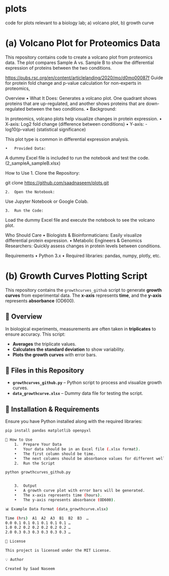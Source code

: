 # plots
code for plots relevant to a biology lab; a) volcano plot, b) growth curve  



# (a)                Volcano Plot for Proteomics Data

This repository contains code to create a volcano plot from proteomics data. The plot compares Sample A vs. Sample B to show the differential expression of proteins between the two conditions.

https://pubs.rsc.org/en/content/articlelanding/2020/mo/d0mo00087f
Guide for protein fold change and p-value calculation for non-experts in proteomics, 

Overview
	•	What It Does:
Generates a volcano plot. One quadrant shows proteins that are up-regulated, and another shows proteins that are down-regulated between the two conditions.
	•	Background:
 
In proteomics, volcano plots help visualize changes in protein expression.
	•	X-axis: Log2 fold change (difference between conditions)
	•	Y-axis: -log10(p-value) (statistical significance)
 
This plot type is common in differential expression analysis.

	•	Provided Data:
 
A dummy Excel file is included to run the notebook and test the code. 
(2_sampleA_sampleB.xlsx)

How to Use
	1.	Clone the Repository:

git clone https://github.com/saadnaseem/plots.git

	2.	Open the Notebook:
Use Jupyter Notebook or Google Colab.

	3.	Run the Code:
Load the dummy Excel file and execute the notebook to see the volcano plot.

Who Should Care
	•	Biologists & Bioinformaticians:
Easily visualize differential protein expression.
	•	Metabolic Engineers & Genomics Researchers:
Quickly assess changes in protein levels between conditions.

Requirements
	•	Python 3.x
	•	Required libraries: pandas, numpy, plotly, etc.




#  (b) Growth Curves Plotting Script

This repository contains the `growthcurves_github` script to generate **growth curves** from experimental data. The **x-axis** represents **time**, and the **y-axis** represents **absorbance** (OD600). 

## 📌 Overview
In biological experiments, measurements are often taken in **triplicates** to ensure accuracy. This script:
- **Averages** the triplicate values.
- **Calculates the standard deviation** to show variability.
- **Plots the growth curves** with error bars.

## 📂 Files in this Repository
- **`growthcurves_github.py`** – Python script to process and visualize growth curves.
- **`data_growthcurve.xlsx`** – Dummy data file for testing the script.

## 🔧 Installation & Requirements
Ensure you have Python installed along with the required libraries:

```bash
pip install pandas matplotlib openpyxl

🚀 How to Use
	1.	Prepare Your Data
	•	Your data should be in an Excel file (.xlsx format).
	•	The first column should be time.
	•	The next columns should be absorbance values for different wells.
	2.	Run the Script

python growthcurves_github.py


	3.	Output
	•	A growth curve plot with error bars will be generated.
	•	The x-axis represents time (hours).
	•	The y-axis represents absorbance (OD600).

📊 Example Data Format (data_growthcurve.xlsx)

Time (hrs)	A1	A2	A3	B1	B2	B3	…
0.0	0.1	0.1	0.1	0.1	0.1	0.1	…
1.0	0.2	0.2	0.2	0.2	0.2	0.2	…
2.0	0.3	0.3	0.3	0.3	0.3	0.3	…

📜 License

This project is licensed under the MIT License.

💡 Author

Created by Saad Naseem
